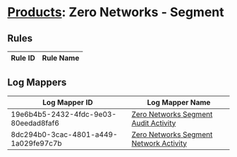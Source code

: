 # [Products](README.md): Zero Networks - Segment

## Rules

|Rule ID|Rule Name|
|----|----|


## Log Mappers

|Log Mapper ID|Log Mapper Name|
|----|----|
|19e6b4b5-2432-4fdc-9e03-80eedad8faf6|[Zero Networks Segment Audit Activity](../mappings/19e6b4b5-2432-4fdc-9e03-80eedad8faf6.md)|
|8dc294b0-3cac-4801-a449-1a029fe97c7b|[Zero Networks Segment Network Activity](../mappings/8dc294b0-3cac-4801-a449-1a029fe97c7b.md)|


